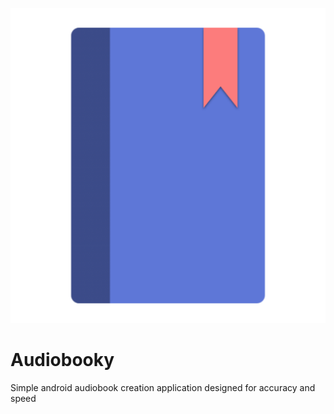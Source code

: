 ![Alt Text](https://raw.githubusercontent.com/Karsten12/Audiobooky/master/app/src/main/ic_launcher2-web.png)

# Audiobooky
Simple android audiobook creation application designed for accuracy and speed

